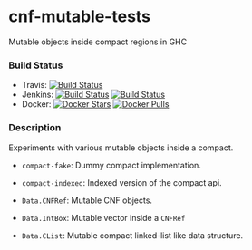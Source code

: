 # cnf-mutable-tests

Mutable objects inside compact regions in GHC

### Build Status

 * Travis:
   [![Build Status](https://travis-ci.org/iu-parfunc/cnf-mutable-tests.svg?branch=master)](https://travis-ci.org/iu-parfunc/cnf-mutable-tests)
 * Jenkins:
   [![Build Status](http://tester-lin.soic.indiana.edu:8080/buildStatus/icon?job=cnf-mutable-tests_docker)](http://tester-lin.soic.indiana.edu:8080/job/cnf-mutable-tests_docker)
   [![Build Status](http://tester-lin.soic.indiana.edu:8080/buildStatus/icon?job=cnf-mutable-tests_naked)](http://tester-lin.soic.indiana.edu:8080/job/cnf-mutable-tests_naked)
 * Docker:
   [![Docker Stars](https://img.shields.io/docker/stars/vikraman/ghc-mutable-cnf.svg)](https://hub.docker.com/r/vikraman/ghc-mutable-cnf)
   [![Docker Pulls](https://img.shields.io/docker/pulls/vikraman/ghc-mutable-cnf.svg)](https://hub.docker.com/r/vikraman/ghc-mutable-cnf)

### Description

Experiments with various mutable objects inside a compact.

- `compact-fake`: Dummy compact implementation.

- `compact-indexed`: Indexed version of the compact api.

- `Data.CNFRef`: Mutable CNF objects.

- `Data.IntBox`: Mutable vector inside a `CNFRef`

- `Data.CList`: Mutable compact linked-list like data structure.
